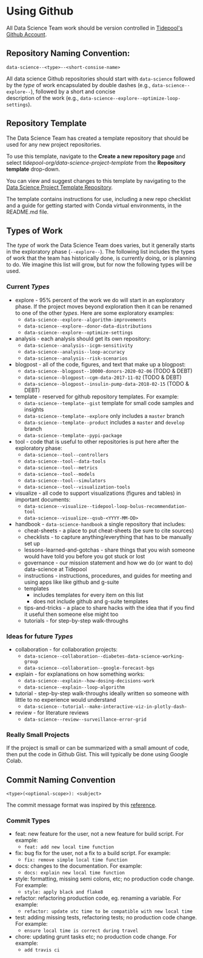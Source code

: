 # Using Github

All Data Science Team work should be version controlled in 
[Tidepool's Github Account](https://github.com/tidepool-org).

## Repository Naming Convention:
    data-science--<type>--<short-consise-name>  
All data science Github repositories should start with `data-science` followed by the *type* of work
encapsulated by double dashes (e.g., `data-science--explore--`), followed by a short and concise  
description of the work (e.g., `data-science--explore--optimize-loop-settings`). 

## Repository Template
The Data Science Team has created a template repository that should be 
used for any new project repositories. 

To use this template, navigate to the **Create a new repository page** and select *tidepool-org/data-science-project-template* from
the **Repository template** drop-down.

You can view and suggest changes to this template by navigating to
the [Data Science Project Template Repository](https://github.com/tidepool-org/data-science-project-template).

The template contains instructions for use, including a new repo checklist and 
a guide for getting started with Conda virtual environments, in the README.md file.

## Types of Work
The *type* of work the Data Science Team does varies, but it generally starts in the exploratory phase (`--explore--`). 
The following list includes the types of work that the team has historically done, is currently doing, 
or is planning to do. We imagine this list will grow, but for now the following types will be used.

### Current *Types*
* explore - 95% percent of the work we do will start in an exploratory phase. If the project moves
beyond exploration then it can be renamed to one of the other *types*. Here are some exploratory examples:
    * `data-science--explore--algorithm-improvements` 
    * `data-science--explore--donor-data-distributions`
    * `data-science--explore--optimize-settings`
* analysis - each analysis should get its own repository:
    * `data-science--analysis--icgm-sensitivity`
    * `data-science--analysis--loop-accuracy`
    * `data-science--analysis--risk-scenarios`
* blogpost - all of the code, figures, and text that make up a blogpost:
    * `data-science--blogpost--10000-donors-2020-02-06` (TODO & DEBT)
    * `data-science--blogpost--cgm-data-2017-11-02` (TODO & DEBT)
    * `data-science--blogpost--insulin-pump-data-2018-02-15` (TODO & DEBT)
* template - reserved for github repository templates. For example:
    * `data-science--template--gist` template for small code samples and insights 
    * `data-science--template--explore` only includes a `master` branch
    * `data-science--template--product` includes a `master` and `develop` branch 
    * `data-science--template--pypi-package`
* tool - code that is useful to other repositories is put here after the exploratory phase:
    * `data-science--tool--controllers`
    * `data-science--tool--data-tools`    
    * `data-science--tool--metrics`    
    * `data-science--tool--models`    
    * `data-science--tool--simulators`    
    * `data-science--tool--visualization-tools`        
* visualize - all code to support visualizations (figures and tables) in important documents:
    * `data-science--visualize--tidepool-loop-bolus-recommendation-tool`
    * `data-science--visualize--qsub-<YYYY-MM-DD>`
* handbook - `data-science-handbook` a single repository that includes:
    * cheat-sheets - a place to put cheat-sheets (be sure to cite sources)
    * checklists - to capture anything/everything that has to be manually set up
    * lessons-learned-and-gotchas - share things that you wish someone would have told you before you got stuck or lost
    * governance - our mission statement and how we do (or want to do) data-science at Tidepool
    * instructions - instructions, procedures, and guides for meeting and using apps like like github and g-suite
    * templates
        * includes templates for every item on this list
        * does not include github and g-suite templates
    * tips-and-tricks - a place to share hacks with the idea that if you find it useful then someone else might too 
    * tutorials - for step-by-step walk-throughs 

### Ideas for future *Types*
* collaboration - for collaboration projects:
    * `data-science--collaboration--diabetes-data-science-working-group`
    * `data-science--collaboration--google-forecast-bgs`
* explain - for explanations on how something works:
    * `data-science--explain--how-dosing-decisions-work`
    * `data-science--explain--loop-algorithm`
* tutorial - step-by-step walk-throughs ideally written so someone with little to no experience would understand
    * `data-science--tutorial--make-interactive-viz-in-plotly-dash-`
* review - for literature reviews
    * `data-science--review--surveillance-error-grid`

### Really Small Projects
If the project is small or can be summarized with a small amount of code, then 
put the code in Github Gist. This will typically be done using Google Colab.

## Commit Naming Convention
    <type>(<optional-scope>): <subject>
The commit message format was inspired by this
[reference](https://gist.github.com/joshbuchea/6f47e86d2510bce28f8e7f42ae84c716#gistcomment-2862793).

### Commit Types
* feat: new feature for the user, not a new feature for build script. For example:
    * `feat: add new local time function`
* fix: bug fix for the user, not a fix to a build script. For example:
    * `fix: remove simple local time function`
* docs: changes to the documentation. For example:
    * `docs: explain new local time function`
* style: formatting, missing semi colons, etc; no production code change. For example:
    * `style: apply black and flake8`
* refactor: refactoring production code, eg. renaming a variable. For example:
    * `refactor: update utc time to be compatible with new local time`
* test: adding missing tests, refactoring tests; no production code change. For example:
    * `ensure local time is correct during travel`
* chore: updating grunt tasks etc; no production code change. For example: 
    * `add travis ci`
 